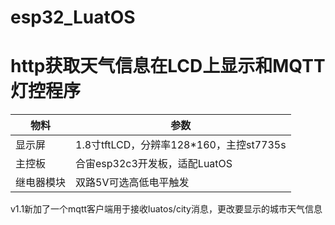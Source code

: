 # esp32_LuatOS
# http获取天气信息在LCD上显示和MQTT灯控程序

| 物料       | 参数                                    |
| ---------- | --------------------------------------- |
| 显示屏     | 1.8寸tftLCD，分辨率128*160，主控st7735s |
| 主控板     | 合宙esp32c3开发板，适配LuatOS           |
| 继电器模块 | 双路5V可选高低电平触发                  |

v1.1新加了一个mqtt客户端用于接收luatos/city消息，更改要显示的城市天气信息
